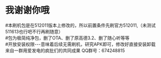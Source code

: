 # 我谢谢你哦 <br>
#本刷机包是在512011版本上修改的，所以前置条件先刷官方512011,（未测试511613也行吧不行再刷随意）<br>
#包为极简纯净包，删了OTA、删了原高德3.2、删了随心听等等<br>
#开放安装权限---意味着后续无需刷机，研究APK即可，修改好直接安装卸载<br>
来自一群用爱发电的疯批们的共同成果
QQ群号：674248815

